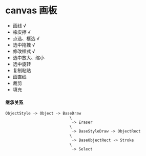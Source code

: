 # canvas 画板

- 画线 √
- 橡皮擦 √
- 点选、框选 √
- 选中拖拽 √
- 修改样式 √
- 选中放大、缩小
- 选中旋转
- 复制粘贴
- 画直线
- 裁剪
- 填充

#### 继承关系

```
ObjectStyle -> Object -> BaseDraw
                            \
                             -> Eraser
                            \
                             -> BaseStyleDraw -> ObjectRect
                            \
                             -> BaseObjectRect -> Stroke
                            \
                             -> Select
```
